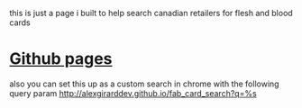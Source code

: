 this is just a page i built to help search canadian retailers for flesh and blood cards

# [Github pages](http://alexgirarddev.github.io/fab_card_search)

also you can set this up as a custom search in chrome with the following query param http://alexgirarddev.github.io/fab_card_search?q=%s

